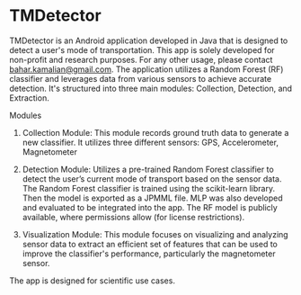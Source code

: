 # TMDetector

TMDetector is an Android application developed in Java that is designed to detect a user's mode of transportation. This app is solely developed for non-profit and research purposes. For any other usage, please contact bahar.kamalian@gmail.com. 
The application utilizes a Random Forest (RF) classifier and leverages data from various sensors to achieve accurate detection. It's structured into three main modules: Collection, Detection, and Extraction.

Modules
1. Collection Module:
This module records ground truth data to generate a new classifier. It utilizes three different sensors: GPS, Accelerometer, Magnetometer

2. Detection Module:
Utilizes a pre-trained Random Forest classifier to detect the user’s current mode of transport based on the sensor data. The Random Forest classifier is trained using the scikit-learn library. Then the model is exported as a JPMML file. MLP was also developed and evaluated to be integrated into the app. The RF model is publicly available, where
permissions allow (for license restrictions).

3. Visualization Module:
This module focuses on visualizing and analyzing sensor data to extract an efficient set of features that can be used to improve the classifier's performance, particularly the magnetometer sensor.

The app is designed for scientific use cases.



